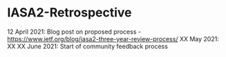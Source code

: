 # IASA2-Retrospective

12 April 2021: Blog post on proposed process - https://www.ietf.org/blog/iasa2-three-year-review-process/
XX May 2021: XX
XX June 2021: Start of community feedback process
